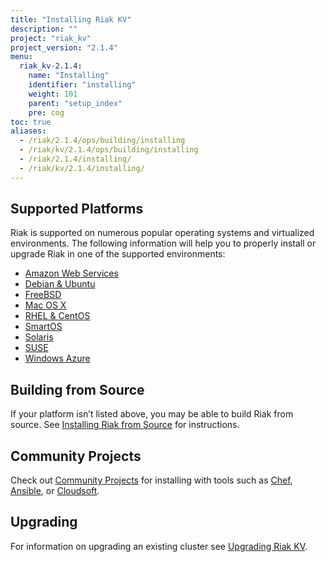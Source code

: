 ```yaml
---
title: "Installing Riak KV"
description: ""
project: "riak_kv"
project_version: "2.1.4"
menu:
  riak_kv-2.1.4:
    name: "Installing"
    identifier: "installing"
    weight: 101
    parent: "setup_index"
    pre: cog
toc: true
aliases:
  - /riak/2.1.4/ops/building/installing
  - /riak/kv/2.1.4/ops/building/installing
  - /riak/2.1.4/installing/
  - /riak/kv/2.1.4/installing/
---
```


[install aws]: /riak/kv/2.1.4/setup/installing/amazon-web-services
[install debian & ubuntu]: /riak/kv/2.1.4/setup/installing/debian-ubuntu
[install freebsd]: /riak/kv/2.1.4/setup/installing/freebsd
[install mac osx]: /riak/kv/2.1.4/setup/installing/mac-osx
[install rhel & centos]: /riak/kv/2.1.4/setup/installing/rhel-centos
[install smartos]: /riak/kv/2.1.4/setup/installing/smartos
[install solaris]: /riak/kv/2.1.4/setup/installing/solaris
[install suse]: /riak/kv/2.1.4/setup/installing/suse
[install windows azure]: /riak/kv/2.1.4/setup/installing/windows-azure
[install source index]: /riak/kv/2.1.4/setup/installing/source
[community projects]: /community/projects
[upgrade index]: /riak/kv/2.1.4/setup/upgrading

## Supported Platforms

Riak is supported on numerous popular operating systems and virtualized
environments. The following information will help you to
properly install or upgrade Riak in one of the supported environments:

  * [Amazon Web Services][install aws]
  * [Debian & Ubuntu][install debian & ubuntu]
  * [FreeBSD][install freebsd]
  * [Mac OS X][install mac osx]
  * [RHEL & CentOS][install rhel & centos]
  * [SmartOS][install smartos]
  * [Solaris][install solaris]
  * [SUSE][install suse]
  * [Windows Azure][install windows azure]

## Building from Source

If your platform isn’t listed above, you may be able to build Riak from source. See [Installing Riak from Source][install source index] for instructions.

## Community Projects

Check out [Community Projects][community projects] for installing with tools such as [Chef](https://www.chef.io/chef/), [Ansible](http://www.ansible.com/), or [Cloudsoft](http://www.cloudsoftcorp.com/).

## Upgrading

For information on upgrading an existing cluster see [Upgrading Riak KV][upgrade index].
